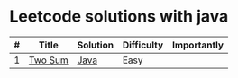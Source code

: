 # Leetcode solutions with java

| # | Title | Solution | Difficulty | Importantly |
|--- | --- | ---| --- | --- |
| 1 | [Two Sum](https://leetcode.com/problems/two-sum/) | [Java](algorithms/001.twoSum.java) | Easy |
